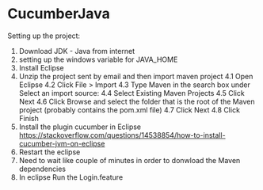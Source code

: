 # CucumberJava
Setting up the project:
1. Download JDK - Java from internet
2. setting up the windows variable for JAVA_HOME
3. Install Eclipse
4. Unzip the project sent by email and then import maven project
	4.1 Open Eclipse
	4.2 Click File > Import
	4.3 Type Maven in the search box under Select an import source:
	4.4 Select Existing Maven Projects
	4.5 Click Next
	4.6 Click Browse and select the folder that is the root of the Maven project (probably contains the pom.xml file)
	4.7 Click Next
	4.8 Click Finish
5. 	Install the plugin cucumber in Eclipse	https://stackoverflow.com/questions/14538854/how-to-install-cucumber-jvm-on-eclipse
6.  Restart the eclipse
7.  Need to wait like couple of minutes in order to donwload the Maven dependencies
8.  In eclipse Run the Login.feature
